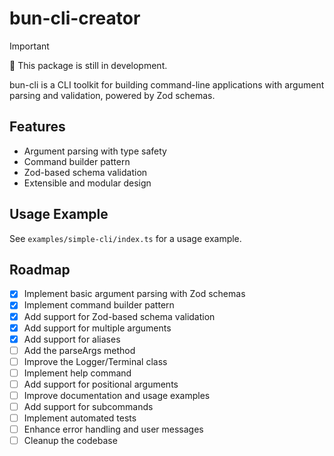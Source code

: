 # bun-cli-creator

> [!IMPORTANT]  
> 🚧 This package is still in development.

bun-cli is a CLI toolkit for building command-line applications with argument parsing and validation, powered by Zod schemas.

## Features

- Argument parsing with type safety
- Command builder pattern
- Zod-based schema validation
- Extensible and modular design

## Usage Example

See `examples/simple-cli/index.ts` for a usage example.

## Roadmap

- [x] Implement basic argument parsing with Zod schemas
- [x] Implement command builder pattern
- [x] Add support for Zod-based schema validation
- [x] Add support for multiple arguments
- [x] Add support for aliases
- [ ] Add the parseArgs method
- [ ] Improve the Logger/Terminal class
- [ ] Implement help command
- [ ] Add support for positional arguments
- [ ] Improve documentation and usage examples
- [ ] Add support for subcommands
- [ ] Implement automated tests
- [ ] Enhance error handling and user messages
- [ ] Cleanup the codebase
